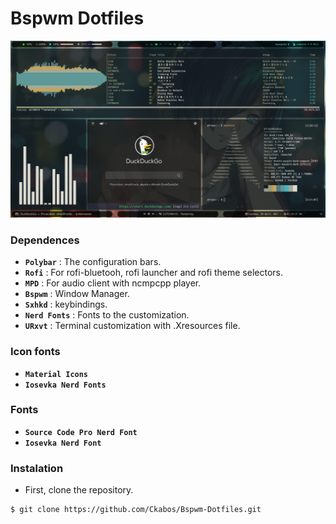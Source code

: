# Bspwm Dotfiles

![img](./screenshots/Screenshot.png)

<!------------------------------------------------------------------------------------------>


### Dependences

- **`Polybar`** : The configuration bars.
- **`Rofi`** : For rofi-bluetooh, rofi launcher and rofi theme selectors.
- **`MPD`** : For audio client with ncmpcpp player.
- **`Bspwm`** : Window Manager.
- **`Sxhkd`** : keybindings.
- **`Nerd Fonts`** : Fonts to the customization.
- **`URxvt`** : Terminal customization with .Xresources file.

### Icon fonts

- **`Material Icons`**
- **`Iosevka Nerd Fonts`**

### Fonts

- **`Source Code Pro Nerd Font`**
- **`Iosevka Nerd Font`**

### Instalation 

- First, clone the repository.

```
$ git clone https://github.com/Ckabos/Bspwm-Dotfiles.git
```

